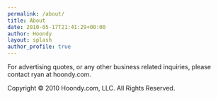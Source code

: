 ```yaml
---
permalink: /about/
title: About
date: 2010-05-17T21:41:29+00:00
author: Hoondy
layout: splash
author_profile: true
---
```

For advertising quotes, or any other business related inquiries, please contact ryan at hoondy.com.

Copyright © 2010 Hoondy.com, LLC. All Rights Reserved.
